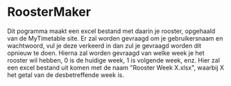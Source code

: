 # RoosterMaker
Dit pogramma maakt een excel bestand met daarin je rooster, opgehaald van de MyTimetable site.
Er zal worden gevraagd om je gebruikersnaam en wachtwoord, vul je deze verkeerd in dan zul je gevraagd worden dit opnieuw te doen.
Hierna zal worden gevraagd van welke week je het rooster wil hebben, 0 is de huidige week, 1 is volgende week, enz.
Hier zal een excel bestand uit komen met de naam "Rooster Week X.xlsx", waarbij X het getal van de desbetreffende week is.

